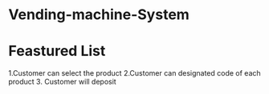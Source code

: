 # Vending-machine-System

# Feastured List

1.Customer can select the product
2.Customer can designated code of each product
3. Customer will deposit

